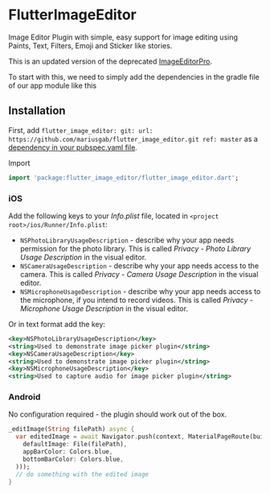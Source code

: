 # FlutterImageEditor

Image Editor Plugin with simple, easy support for image editing using Paints, Text, Filters, Emoji and Sticker like stories.

This is an updated version of the deprecated [ImageEditorPro](https://github.com/zeeshux7860/ImageEditorPro).

To start with this, we need to simply add the dependencies in the gradle file of our app module like this

## Installation

First, add 
`flutter_image_editor:
    git:
    url: https://github.com/mariusgab/flutter_image_editor.git
    ref: master` 
as a [dependency in your pubspec.yaml file](https://flutter.io/platform-plugins/).

Import

```dart
import 'package:flutter_image_editor/flutter_image_editor.dart';
```

### iOS

Add the following keys to your _Info.plist_ file, located in `<project root>/ios/Runner/Info.plist`:

* `NSPhotoLibraryUsageDescription` - describe why your app needs permission for the photo library. This is called _Privacy - Photo Library Usage Description_ in the visual editor.
* `NSCameraUsageDescription` - describe why your app needs access to the camera. This is called _Privacy - Camera Usage Description_ in the visual editor.
* `NSMicrophoneUsageDescription` - describe why your app needs access to the microphone, if you intend to record videos. This is called _Privacy - Microphone Usage Description_ in the visual editor.

Or in text format add the key:

``` xml
<key>NSPhotoLibraryUsageDescription</key>
<string>Used to demonstrate image picker plugin</string>
<key>NSCameraUsageDescription</key>
<string>Used to demonstrate image picker plugin</string>
<key>NSMicrophoneUsageDescription</key>
<string>Used to capture audio for image picker plugin</string>
```

### Android

No configuration required - the plugin should work out of the box.

```dart
_editImage(String filePath) async {
  var editedImage = await Navigator.push(context, MaterialPageRoute(builder: (_) => FlutterImageEditor(
    defaultImage: File(filePath),
    appBarColor: Colors.blue,
    bottomBarColor: Colors.blue,
  )));
  // do something with the edited image
}
```
